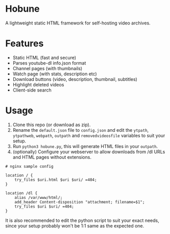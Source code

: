 # Hobune
A lightweight static HTML framework for self-hosting video archives.
  
# Features
- Static HTML (fast and secure)
- Parses youtube-dl info.json format
- Channel pages (with thumbnails)
- Watch page (with stats, description etc)
- Download buttons (video, description, thumbnail, subtitles)
- Highlight deleted videos
- Client-side search

# Usage
1. Clone this repo (or download as zip).
2. Rename the `default.json` file to `config.json` and edit the `ytpath`, `ytpathweb`, `webpath`, `outpath` and `removedvideosfile` variables to suit your setup.
3. Run `python3 hobune.py`, this will generate HTML files in your `outpath`.
4. (optionally) Configure your webserver to allow downloads from /dl URLs and HTML pages without extensions.

```
# nginx sample config

location / {
    try_files $uri.html $uri $uri/ =404;
}

location /dl {
    alias /var/www/html/;
    add_header Content-disposition "attachment; filename=$1";
    try_files $uri $uri/ =404;
}
```

It is also recommended to edit the python script to suit your exact needs, since your setup probably won't be 1:1 same as the expected one.
